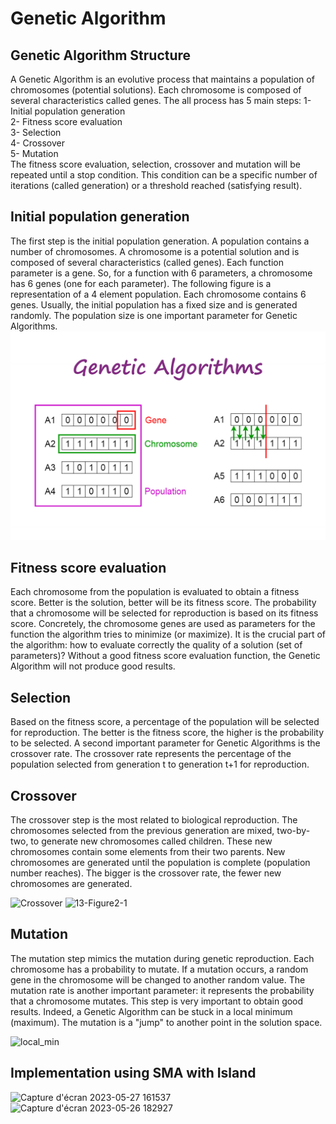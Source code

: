 # Genetic Algorithm
## Genetic Algorithm Structure
A Genetic Algorithm is an evolutive process that maintains a population of chromosomes (potential solutions). Each chromosome is composed of several characteristics called genes. The all process has 5 main steps:
1- Initial population generation<br>
2- Fitness score evaluation<br>
3- Selection<br>
4- Crossover<br>
5- Mutation<br>
The fitness score evaluation, selection, crossover and mutation will be repeated until a stop condition. This condition can be a specific number of iterations (called generation) or a threshold reached (satisfying result).
## Initial population generation
The first step is the initial population generation. A population contains a number of chromosomes. A chromosome is a potential solution and is composed of several characteristics (called genes). Each function parameter is a gene. So, for a function with 6 parameters, a chromosome has 6 genes (one for each parameter). The following figure is a representation of a 4 element population. Each chromosome contains 6 genes.
Usually, the initial population has a fixed size and is generated randomly. The population size is one important parameter for Genetic Algorithms.
![](https://github.com/AnasNedday/Genetic-Algo-SMA/raw/main/image1.png)
## Fitness score evaluation
Each chromosome from the population is evaluated to obtain a fitness score. Better is the solution, better will be its fitness score. The probability that a chromosome will be selected for reproduction is based on its fitness score. Concretely, the chromosome genes are used as parameters for the function the algorithm tries to minimize (or maximize). It is the crucial part of the algorithm: how to evaluate correctly the quality of a solution (set of parameters)? Without a good fitness score evaluation function, the Genetic Algorithm will not produce good results.
## Selection
Based on the fitness score, a percentage of the population will be selected for reproduction. The better is the fitness score, the higher is the probability to be selected. A second important parameter for Genetic Algorithms is the crossover rate. The crossover rate represents the percentage of the population selected from generation t to generation t+1 for reproduction.
## Crossover
The crossover step is the most related to biological reproduction. The chromosomes selected from the previous generation are mixed, two-by-two, to generate new chromosomes called children. These new chromosomes contain some elements from their two parents.
New chromosomes are generated until the population is complete (population number reaches). The bigger is the crossover rate, the fewer new chromosomes are generated.

![Crossover](https://github.com/et-taoudi/GeneticAlgo/assets/79162585/d395cd7b-9453-411e-8378-2637f16eaa71)
![13-Figure2-1](https://github.com/et-taoudi/GeneticAlgo/assets/79162585/54dc8af4-7d93-4853-aa71-9b7c943702d1)
## Mutation
The mutation step mimics the mutation during genetic reproduction. Each chromosome has a probability to mutate. If a mutation occurs, a random gene in the chromosome will be changed to another random value. The mutation rate is another important parameter: it represents the probability that a chromosome mutates.
This step is very important to obtain good results. Indeed, a Genetic Algorithm can be stuck in a local minimum (maximum). The mutation is a "jump" to another point in the solution space.

![local_min](https://github.com/et-taoudi/GeneticAlgo/assets/79162585/350d2fc7-a638-4efc-bfa4-f0271848d6db)
## Implementation using SMA with Island
![Capture d'écran 2023-05-27 161537](https://github.com/et-taoudi/GeneticAlgo/assets/79162585/55c8cc6f-cd18-4aa3-93c1-93168cdfc804)
![Capture d'écran 2023-05-26 182927](https://github.com/et-taoudi/GeneticAlgo/assets/79162585/4f289b86-135f-42ab-a64f-6efa21d52573)

